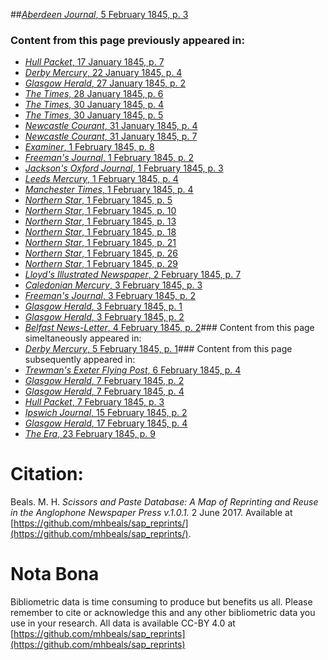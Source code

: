 ##[*Aberdeen Journal*, 5 February 1845, p. 3](https://mhbeals.github.io/sap_html/Aberdeen-Journal/Aberdeen-Journal-5-February-1845-p-3)

### Content from this page previously appeared in:
+ [*Hull Packet*, 17 January 1845, p. 7](https://mhbeals.github.io/sap_html/Hull-Packet/Hull-Packet-17-January-1845-p-7)
+ [*Derby Mercury*, 22 January 1845, p. 4](https://mhbeals.github.io/sap_html/Derby-Mercury/Derby-Mercury-22-January-1845-p-4)
+ [*Glasgow Herald*, 27 January 1845, p. 2](https://mhbeals.github.io/sap_html/Glasgow-Herald/Glasgow-Herald-27-January-1845-p-2)
+ [*The Times*, 28 January 1845, p. 6](https://mhbeals.github.io/sap_html/The-Times/The-Times-28-January-1845-p-6)
+ [*The Times*, 30 January 1845, p. 4](https://mhbeals.github.io/sap_html/The-Times/The-Times-30-January-1845-p-4)
+ [*The Times*, 30 January 1845, p. 5](https://mhbeals.github.io/sap_html/The-Times/The-Times-30-January-1845-p-5)
+ [*Newcastle Courant*, 31 January 1845, p. 4](https://mhbeals.github.io/sap_html/Newcastle-Courant/Newcastle-Courant-31-January-1845-p-4)
+ [*Newcastle Courant*, 31 January 1845, p. 7](https://mhbeals.github.io/sap_html/Newcastle-Courant/Newcastle-Courant-31-January-1845-p-7)
+ [*Examiner*, 1 February 1845, p. 8](https://mhbeals.github.io/sap_html/Examiner/Examiner-1-February-1845-p-8)
+ [*Freeman's Journal*, 1 February 1845, p. 2](https://mhbeals.github.io/sap_html/Freeman's-Journal/Freeman's-Journal-1-February-1845-p-2)
+ [*Jackson's Oxford Journal*, 1 February 1845, p. 3](https://mhbeals.github.io/sap_html/Jackson's-Oxford-Journal/Jackson's-Oxford-Journal-1-February-1845-p-3)
+ [*Leeds Mercury*, 1 February 1845, p. 4](https://mhbeals.github.io/sap_html/Leeds-Mercury/Leeds-Mercury-1-February-1845-p-4)
+ [*Manchester Times*, 1 February 1845, p. 4](https://mhbeals.github.io/sap_html/Manchester-Times/Manchester-Times-1-February-1845-p-4)
+ [*Northern Star*, 1 February 1845, p. 5](https://mhbeals.github.io/sap_html/Northern-Star/Northern-Star-1-February-1845-p-5)
+ [*Northern Star*, 1 February 1845, p. 10](https://mhbeals.github.io/sap_html/Northern-Star/Northern-Star-1-February-1845-p-10)
+ [*Northern Star*, 1 February 1845, p. 13](https://mhbeals.github.io/sap_html/Northern-Star/Northern-Star-1-February-1845-p-13)
+ [*Northern Star*, 1 February 1845, p. 18](https://mhbeals.github.io/sap_html/Northern-Star/Northern-Star-1-February-1845-p-18)
+ [*Northern Star*, 1 February 1845, p. 21](https://mhbeals.github.io/sap_html/Northern-Star/Northern-Star-1-February-1845-p-21)
+ [*Northern Star*, 1 February 1845, p. 26](https://mhbeals.github.io/sap_html/Northern-Star/Northern-Star-1-February-1845-p-26)
+ [*Northern Star*, 1 February 1845, p. 29](https://mhbeals.github.io/sap_html/Northern-Star/Northern-Star-1-February-1845-p-29)
+ [*Lloyd's Illustrated Newspaper*, 2 February 1845, p. 7](https://mhbeals.github.io/sap_html/Lloyd's-Illustrated-Newspaper/Lloyd's-Illustrated-Newspaper-2-February-1845-p-7)
+ [*Caledonian Mercury*, 3 February 1845, p. 3](https://mhbeals.github.io/sap_html/Caledonian-Mercury/Caledonian-Mercury-3-February-1845-p-3)
+ [*Freeman's Journal*, 3 February 1845, p. 2](https://mhbeals.github.io/sap_html/Freeman's-Journal/Freeman's-Journal-3-February-1845-p-2)
+ [*Glasgow Herald*, 3 February 1845, p. 1](https://mhbeals.github.io/sap_html/Glasgow-Herald/Glasgow-Herald-3-February-1845-p-1)
+ [*Glasgow Herald*, 3 February 1845, p. 2](https://mhbeals.github.io/sap_html/Glasgow-Herald/Glasgow-Herald-3-February-1845-p-2)
+ [*Belfast News-Letter*, 4 February 1845, p. 2](https://mhbeals.github.io/sap_html/Belfast-News-Letter/Belfast-News-Letter-4-February-1845-p-2)### Content from this page simeltaneously appeared in:
+ [*Derby Mercury*, 5 February 1845, p. 1](https://mhbeals.github.io/sap_html/Derby-Mercury/Derby-Mercury-5-February-1845-p-1)### Content from this page subsequently appeared in:
+ [*Trewman's Exeter Flying Post*, 6 February 1845, p. 4](https://mhbeals.github.io/sap_html/Trewman's-Exeter-Flying-Post/Trewman's-Exeter-Flying-Post-6-February-1845-p-4)
+ [*Glasgow Herald*, 7 February 1845, p. 2](https://mhbeals.github.io/sap_html/Glasgow-Herald/Glasgow-Herald-7-February-1845-p-2)
+ [*Glasgow Herald*, 7 February 1845, p. 4](https://mhbeals.github.io/sap_html/Glasgow-Herald/Glasgow-Herald-7-February-1845-p-4)
+ [*Hull Packet*, 7 February 1845, p. 3](https://mhbeals.github.io/sap_html/Hull-Packet/Hull-Packet-7-February-1845-p-3)
+ [*Ipswich Journal*, 15 February 1845, p. 2](https://mhbeals.github.io/sap_html/Ipswich-Journal/Ipswich-Journal-15-February-1845-p-2)
+ [*Glasgow Herald*, 17 February 1845, p. 4](https://mhbeals.github.io/sap_html/Glasgow-Herald/Glasgow-Herald-17-February-1845-p-4)
+ [*The Era*, 23 February 1845, p. 9](https://mhbeals.github.io/sap_html/The-Era/The-Era-23-February-1845-p-9)
                    
# Citation: 

Beals. M. H. *Scissors and Paste Database: A Map of Reprinting and Reuse in the Anglophone Newspaper Press v.1.0.1.* 2 June 2017. Available at [https://github.com/mhbeals/sap_reprints/](https://github.com/mhbeals/sap_reprints/). 
                    
# Nota Bona

Bibliometric data is time consuming to produce but benefits us all. Please remember to cite or acknowledge this and any other bibliometric data you use in your research. All data is available CC-BY 4.0 at [https://github.com/mhbeals/sap_reprints](https://github.com/mhbeals/sap_reprints)